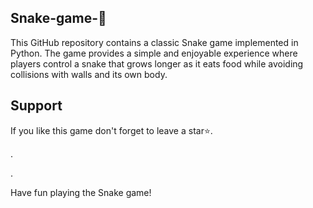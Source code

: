 ## Snake-game-🐍
This GitHub repository contains a classic Snake game implemented in Python. The game provides a simple and enjoyable experience where players control a snake that grows longer as it eats food while avoiding collisions with walls and its own body.

## Support
If you like this game don't forget to leave a star⭐.

.

.

Have fun playing the Snake game!
